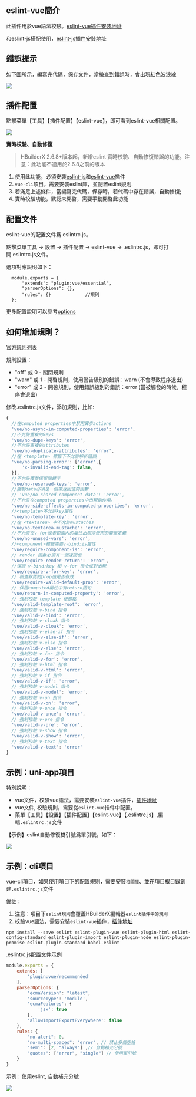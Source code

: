 ## eslint-vue簡介

此插件用於vue語法校驗。[eslint-vue插件安裝地址](https://ext.dcloud.net.cn/plugin?id=2005)

和eslint-js搭配使用，[eslint-js插件安裝地址](https://ext.dcloud.net.cn/plugin?id=2037)

## 錯誤提示

如下圖所示，編寫完代碼，保存文件，當檢查到錯誤時，會出現紅色波浪線

<img src="/static/snapshots/tutorial/plugins/eslint-vue-error.png" class="hd-img" />

## 插件配置

點擊菜單【工具】【插件配置】【eslint-vue】，即可看到eslint-vue相關配置。

<img src="/static/snapshots/tutorial/eslint/eslint-js.png" />

**實時校驗、自動修復**

> HBuilderX 2.6.8+版本起，新增eslint 實時校驗、自動修復錯誤的功能。注意：此功能不適用於2.6.8之前的版本

1. 使用此功能，必須安裝[eslint-js](https://ext.dcloud.net.cn/plugin?id=2037)和[eslint-vue](https://ext.dcloud.net.cn/plugin?id=2005)插件
2. `vue-cli`項目，需要安裝eslint庫，並配置eslint規則.
3. 若滿足上述條件，當編寫完代碼，保存時，若代碼中存在錯誤，自動修復;
4. 實時校驗功能，默認未開啓，需要手動開啓此功能

## 配置文件

eslint-vue的配置文件爲.eslintrc.js。

點擊菜單工具 -> 設置 -> 插件配置 -> eslint-vue -> .eslintrc.js，即可打開.eslintrc.js文件。

選項對應說明如下：

```
  module.exports = {
      "extends": "plugin:vue/essential",
      "parserOptions": {},
      "rules": {}             //規則
  };
```

更多配置說明可以參考[options](http://eslint.org/docs/user-guide/configuring)


## 如何增加規則？

[官方規則列表](https://github.com/vuejs/eslint-plugin-vue#gear-configs)

規則設置：
- "off" 或 0 - 關閉規則
- "warn" 或 1 - 開啓規則，使用警告級別的錯誤：warn (不會導致程序退出)
- "error" 或 2 - 開啓規則，使用錯誤級別的錯誤：error (當被觸發的時候，程序會退出)

修改.eslintrc.js文件，添加規則，比如:

```js
{
  //在computed properties中禁用異步actions
  'vue/no-async-in-computed-properties': 'error',
  //不允許重複的keys
  'vue/no-dupe-keys': 'error',
  //不允許重複的attributes
  'vue/no-duplicate-attributes': 'error',
  //在 <template> 標籤下不允許解析錯誤
  'vue/no-parsing-error': ['error',{
      'x-invalid-end-tag': false,
  }],
  //不允許覆蓋保留關鍵字
  'vue/no-reserved-keys': 'error',
  //強制data必須是一個帶返回值的函數
  // 'vue/no-shared-component-data': 'error',
  //不允許在computed properties中出現副作用。
  'vue/no-side-effects-in-computed-properties': 'error',
  //<template>不允許key屬性
  'vue/no-template-key': 'error',
  //在 <textarea> 中不允許mustaches
  'vue/no-textarea-mustache': 'error',
  //不允許在v-for或者範圍內的屬性出現未使用的變量定義
  'vue/no-unused-vars': 'error',
  //<component>標籤需要v-bind:is屬性
  'vue/require-component-is': 'error',
  // render 函數必須有一個返回值
  'vue/require-render-return': 'error',
  //保證 v-bind:key 和 v-for 指令成對出現
  'vue/require-v-for-key': 'error',
  // 檢查默認的prop值是否有效
  'vue/require-valid-default-prop': 'error',
  // 保證computed屬性中有return語句
  'vue/return-in-computed-property': 'error',
  // 強制校驗 template 根節點
  'vue/valid-template-root': 'error',
  // 強制校驗 v-bind 指令
  'vue/valid-v-bind': 'error',
  // 強制校驗 v-cloak 指令
  'vue/valid-v-cloak': 'error',
  // 強制校驗 v-else-if 指令
  'vue/valid-v-else-if': 'error',
  // 強制校驗 v-else 指令
  'vue/valid-v-else': 'error',
  // 強制校驗 v-for 指令
  'vue/valid-v-for': 'error',
  // 強制校驗 v-html 指令
  'vue/valid-v-html': 'error',
  // 強制校驗 v-if 指令
  'vue/valid-v-if': 'error',
  // 強制校驗 v-model 指令
  'vue/valid-v-model': 'error',
  // 強制校驗 v-on 指令
  'vue/valid-v-on': 'error',
  // 強制校驗 v-once 指令
  'vue/valid-v-once': 'error',
  // 強制校驗 v-pre 指令
  'vue/valid-v-pre': 'error',
  // 強制校驗 v-show 指令
  'vue/valid-v-show': 'error',
  // 強制校驗 v-text 指令
  'vue/valid-v-text': 'error'
}

```


## 示例：uni-app項目

特別說明：
- vue文件，校驗vue語法，需要安裝`eslint-vue`插件，[插件地址](https://ext.dcloud.net.cn/plugin?id=2005)
- vue文件, 校驗規則，需要從`eslint-vue`插件中配置。
- 菜單【工具】【設置】【插件配置】【eslint-vue】【.eslintrc.js】,編輯`.eslintrc.js`文件


【示例】eslint自動修復雙引號爲單引號，如下：

<img src="/static/snapshots/tutorial/eslint/eslint-uniapp-example.gif" style="zoom: 90%; border: 1px solid #eee;" />


## 示例：cli項目

vue-cli項目，如果使用項目下的配置規則，需要安裝`相關庫`、並在項目根目錄創建`.eslintrc.js`文件

備註：
1. 注意：項目下`eslint規則`會覆蓋HBuilderX編輯器`eslint插件中的規則`
2. 校驗vue語法，需要安裝`eslint-vue`插件，[插件地址](https://ext.dcloud.net.cn/plugin?id=2005)

```shell
npm install --save eslint eslint-plugin-vue eslint-plugin-html eslint-config-standard eslint-plugin-import eslint-plugin-node eslint-plugin-promise eslint-plugin-standard babel-eslint
```


.eslintrc.js配置文件示例

```js
module.exports = {
    extends: [
        'plugin:vue/recommended'
    ],
	parserOptions: {
		'ecmaVersion': "latest",
		'sourceType': 'module',
		'ecmaFeatures': {
			'jsx': true
		},
		'allowImportExportEverywhere': false
	},
    rules: {
        "no-alert": 0,
        "no-multi-spaces": "error", // 禁止多個空格
        "semi": [2, "always"] ,// 自動補充分號
        "quotes": ["error", "single"] // 使用單引號
    }
}
```

示例：使用eslint, 自動補充分號

![](https://img-cdn-qiniu.dcloud.net.cn/uploads/article/20200317/911ea4cac9f2c4d80ec502b1384e7a58.gif)
